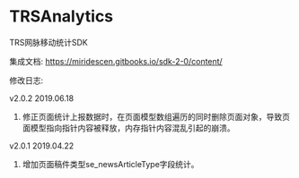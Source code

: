 # TRSAnalytics
TRS网脉移动统计SDK

集成文档: https://miridescen.gitbooks.io/sdk-2-0/content/

修改日志:

v2.0.2  2019.06.18
1. 修正页面统计上报数据时，在页面模型数组遍历的同时删除页面对象，导致页面模型指向指针内容被释放，内存指针内容混乱引起的崩溃。

v2.0.1  2019.04.22
1. 增加页面稿件类型se_newsArticleType字段统计。
